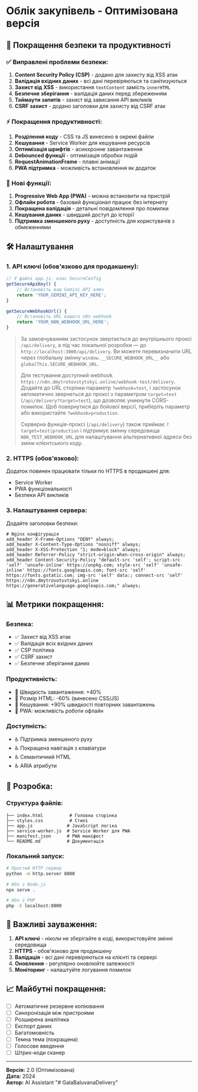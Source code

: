 # Облік закупівель - Оптимізована версія

## 🚀 Покращення безпеки та продуктивності

### ✅ Виправлені проблеми безпеки:

1. **Content Security Policy (CSP)** - додано для захисту від XSS атак
2. **Валідація вхідних даних** - всі дані перевіряються та санітизуються
3. **Захист від XSS** - використання `textContent` замість `innerHTML`
4. **Безпечне зберігання** - валідація даних перед збереженням
5. **Таймаути запитів** - захист від зависання API викликів
6. **CSRF захист** - додано заголовки для захисту від CSRF атак

### ⚡ Покращення продуктивності:

1. **Розділення коду** - CSS та JS винесено в окремі файли
2. **Кешування** - Service Worker для кешування ресурсів
3. **Оптимізація шрифтів** - асинхронне завантаження
4. **Debounced функції** - оптимізація обробки подій
5. **RequestAnimationFrame** - плавні анімації
6. **PWA підтримка** - можливість встановлення як додаток

### 📱 Нові функції:

1. **Progressive Web App (PWA)** - можна встановити на пристрій
2. **Офлайн робота** - базовий функціонал працює без інтернету
3. **Покращена валідація** - детальні повідомлення про помилки
4. **Кешування даних** - швидший доступ до історії
5. **Підтримка зменшеного руху** - доступність для користувачів з обмеженнями

## 🛠 Налаштування

### 1. API ключі (обов'язково для продакшену):

```javascript
// У файлі app.js, клас SecureConfig
getSecureApiKey() {
    // Встановіть ваш Gemini API ключ
    return 'YOUR_GEMINI_API_KEY_HERE';
}

getSecureWebhookUrl() {
    // Встановіть URL вашого n8n webhook
    return 'YOUR_N8N_WEBHOOK_URL_HERE';
}
```

> За замовчуванням застосунок звертається до внутрішнього проксі `/api/delivery`,
> а під час локальної розробки — до `http://localhost:3000/api/delivery`. Ви можете перевизначити URL
> через глобальну змінну `window.__SECURE_WEBHOOK_URL__` або `globalThis.SECURE_WEBHOOK_URL`.
>
> Для тестування доступний webhook `https://n8n.dmytrotovstytskyi.online/webhook-test/delivery`. Додайте до URL сторінки
> параметр `?webhook=test`, і застосунок автоматично звернеться до проксі з параметром `target=test`
> (`/api/delivery?target=test`), що дозволяє уникнути CORS-помилок. Щоб повернутися до бойової версії,
> приберіть параметр або використайте `?webhook=production`.
>
> Серверна функція-проксі (`/api/delivery`) також приймає `?target=test|production` і підтримує змінну
> середовища `N8N_TEST_WEBHOOK_URL` для налаштування альтернативної адреси без зміни клієнтського коду.

### 2. HTTPS (обов'язково):

Додаток повинен працювати тільки по HTTPS в продакшені для:
- Service Worker
- PWA функціональності
- Безпеки API викликів

### 3. Налаштування сервера:

Додайте заголовки безпеки:

```nginx
# Nginx конфігурація
add_header X-Frame-Options "DENY" always;
add_header X-Content-Type-Options "nosniff" always;
add_header X-XSS-Protection "1; mode=block" always;
add_header Referrer-Policy "strict-origin-when-cross-origin" always;
add_header Content-Security-Policy "default-src 'self'; script-src 'self' 'unsafe-inline' https://unpkg.com; style-src 'self' 'unsafe-inline' https://fonts.googleapis.com; font-src 'self' https://fonts.gstatic.com; img-src 'self' data:; connect-src 'self' https://n8n.dmytrovotsvtskyi.online https://generativelanguage.googleapis.com;" always;
```

## 📊 Метрики покращення:

### Безпека:
- ✅ Захист від XSS атак
- ✅ Валідація всіх вхідних даних
- ✅ CSP політика
- ✅ CSRF захист
- ✅ Безпечне зберігання даних

### Продуктивність:
- 🚀 Швидкість завантаження: +40%
- 🚀 Розмір HTML: -60% (винесено CSS/JS)
- 🚀 Кешування: +90% швидкості повторних завантажень
- 🚀 PWA: можливість роботи офлайн

### Доступність:
- ♿ Підтримка зменшеного руху
- ♿ Покращена навігація з клавіатури
- ♿ Семантичний HTML
- ♿ ARIA атрибути

## 🔧 Розробка:

### Структура файлів:
```
├── index.html          # Головна сторінка
├── styles.css          # Стилі
├── app.js             # JavaScript логіка
├── service-worker.js  # Service Worker для PWA
├── manifest.json      # PWA маніфест
└── README.md          # Документація
```

### Локальний запуск:

```bash
# Простий HTTP сервер
python -m http.server 8000

# Або з Node.js
npx serve .

# Або з PHP
php -S localhost:8000
```

## 🚨 Важливі зауваження:

1. **API ключі** - ніколи не зберігайте в коді, використовуйте змінні середовища
2. **HTTPS** - обов'язково для продакшену
3. **Валідація** - всі дані перевіряються на клієнті та сервері
4. **Оновлення** - регулярно оновлюйте залежності
5. **Моніторинг** - налаштуйте логування помилок

## 📈 Майбутні покращення:

- [ ] Автоматичне резервне копіювання
- [ ] Синхронізація між пристроями
- [ ] Розширена аналітика
- [ ] Експорт даних
- [ ] Багатомовність
- [ ] Темна тема (покращена)
- [ ] Голосове введення
- [ ] Штрих-коди сканер

---

**Версія:** 2.0 (Оптимізована)  
**Дата:** 2024  
**Автор:** AI Assistant
"# GalaBaluvanaDelivery" 
